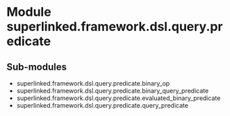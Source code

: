 Module superlinked.framework.dsl.query.predicate
================================================

Sub-modules
-----------
* superlinked.framework.dsl.query.predicate.binary_op
* superlinked.framework.dsl.query.predicate.binary_query_predicate
* superlinked.framework.dsl.query.predicate.evaluated_binary_predicate
* superlinked.framework.dsl.query.predicate.query_predicate